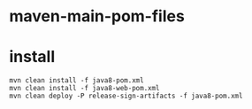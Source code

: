 maven-main-pom-files
==================

# install

    mvn clean install -f java8-pom.xml
    mvn clean install -f java8-web-pom.xml
    mvn clean deploy -P release-sign-artifacts -f java8-pom.xml 
